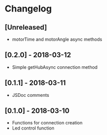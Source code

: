 # Changelog
 
## [Unreleased]

- motorTime and motorAngle async methods

## [0.2.0] - 2018-03-12

- Simple getHubAsync connection method

## [0.1.1] - 2018-03-11
 
- JSDoc comments

## [0.1.0] - 2018-03-10
 
- Functions for connection creation
- Led control function